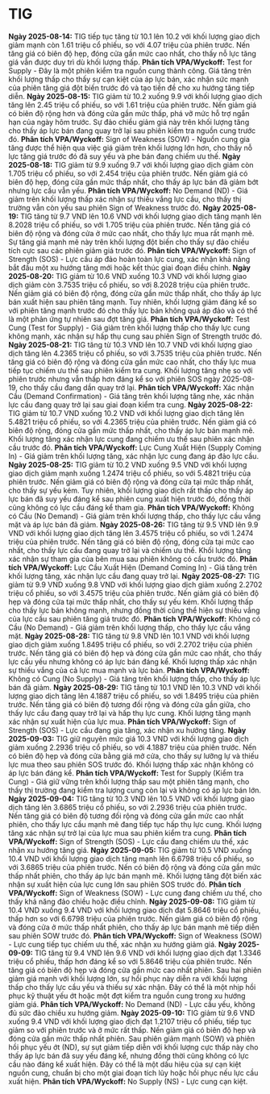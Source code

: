 # TIG

**Ngày 2025-08-14:** TIG tiếp tục tăng từ 10.1 lên 10.2 với khối lượng giao dịch giảm mạnh còn 1.61 triệu cổ phiếu, so với 4.07 triệu của phiên trước. Nến tăng giá có biên độ hẹp, đóng cửa gần mức cao nhất, cho thấy nỗ lực tăng giá vẫn được duy trì dù khối lượng thấp. **Phân tích VPA/Wyckoff:** Test for Supply - Đây là một phiên kiểm tra nguồn cung thành công. Giá tăng trên khối lượng thấp cho thấy sự cạn kiệt của áp lực bán, xác nhận sức mạnh của phiên tăng giá đột biến trước đó và tạo tiền đề cho xu hướng tăng tiếp diễn.
**Ngày 2025-08-15:** TIG giảm từ 10.2 xuống 9.9 với khối lượng giao dịch tăng lên 2.45 triệu cổ phiếu, so với 1.61 triệu của phiên trước. Nến giảm giá có biên độ rộng hơn và đóng cửa gần mức thấp, phá vỡ mức hỗ trợ ngắn hạn của ngày hôm trước. Sự đảo chiều giảm giá này trên khối lượng tăng cho thấy áp lực bán đang quay trở lại sau phiên kiểm tra nguồn cung trước đó. **Phân tích VPA/Wyckoff:** Sign of Weakness (SOW) - Nguồn cung gia tăng được thể hiện qua việc giá giảm trên khối lượng lớn hơn, cho thấy nỗ lực tăng giá trước đó đã suy yếu và phe bán đang chiếm ưu thế.
**Ngày 2025-08-18:** TIG giảm từ 9.9 xuống 9.7 với khối lượng giao dịch giảm còn 1.705 triệu cổ phiếu, so với 2.454 triệu của phiên trước. Nến giảm giá có biên độ hẹp, đóng cửa gần mức thấp nhất, cho thấy áp lực bán đã giảm bớt nhưng lực cầu vẫn yếu. **Phân tích VPA/Wyckoff:** No Demand (ND) - Giá giảm trên khối lượng thấp xác nhận sự thiếu vắng lực cầu, cho thấy thị trường vẫn còn yếu sau phiên Sign of Weakness trước đó.
**Ngày 2025-08-19:** TIG tăng từ 9.7 VND lên 10.6 VND với khối lượng giao dịch tăng mạnh lên 8.2028 triệu cổ phiếu, so với 1.705 triệu của phiên trước. Nến tăng giá có biên độ rộng và đóng cửa ở mức cao nhất, cho thấy lực mua rất mạnh mẽ. Sự tăng giá mạnh mẽ này trên khối lượng đột biến cho thấy sự đảo chiều tích cực sau các phiên giảm giá trước đó. **Phân tích VPA/Wyckoff:** Sign of Strength (SOS) - Lực cầu áp đảo hoàn toàn lực cung, xác nhận khả năng bắt đầu một xu hướng tăng mới hoặc kết thúc giai đoạn điều chỉnh.
**Ngày 2025-08-20:** TIG giảm từ 10.6 VND xuống 10.3 VND với khối lượng giao dịch giảm còn 3.7535 triệu cổ phiếu, so với 8.2028 triệu của phiên trước. Nến giảm giá có biên độ rộng, đóng cửa gần mức thấp nhất, cho thấy áp lực bán xuất hiện sau phiên tăng mạnh. Tuy nhiên, khối lượng giảm đáng kể so với phiên tăng mạnh trước đó cho thấy lực bán không quá áp đảo và có thể là một phản ứng tự nhiên sau đợt tăng giá. **Phân tích VPA/Wyckoff:** Test Cung (Test for Supply) - Giá giảm trên khối lượng thấp cho thấy lực cung không mạnh, xác nhận sự hấp thụ cung sau phiên Sign of Strength trước đó.
**Ngày 2025-08-21:** TIG tăng từ 10.3 VND lên 10.7 VND với khối lượng giao dịch tăng lên 4.2365 triệu cổ phiếu, so với 3.7535 triệu của phiên trước. Nến tăng giá có biên độ rộng và đóng cửa gần mức cao nhất, cho thấy lực mua tiếp tục chiếm ưu thế sau phiên kiểm tra cung. Khối lượng tăng nhẹ so với phiên trước nhưng vẫn thấp hơn đáng kể so với phiên SOS ngày 2025-08-19, cho thấy cầu đang dần quay trở lại. **Phân tích VPA/Wyckoff:** Xác nhận Cầu (Demand Confirmation) - Giá tăng trên khối lượng tăng nhẹ, xác nhận lực cầu đang quay trở lại sau giai đoạn kiểm tra cung.
**Ngày 2025-08-22:** TIG giảm từ 10.7 VND xuống 10.2 VND với khối lượng giao dịch tăng lên 5.4821 triệu cổ phiếu, so với 4.2365 triệu của phiên trước. Nến giảm giá có biên độ rộng, đóng cửa gần mức thấp nhất, cho thấy áp lực bán mạnh mẽ. Khối lượng tăng xác nhận lực cung đang chiếm ưu thế sau phiên xác nhận cầu trước đó. **Phân tích VPA/Wyckoff:** Lực Cung Xuất Hiện (Supply Coming In) - Giá giảm trên khối lượng tăng, xác nhận lực cung đang áp đảo lực cầu.
**Ngày 2025-08-25:** TIG giảm từ 10.2 VND xuống 9.5 VND với khối lượng giao dịch giảm mạnh xuống 1.2474 triệu cổ phiếu, so với 5.4821 triệu của phiên trước. Nến giảm giá có biên độ rộng và đóng cửa tại mức thấp nhất, cho thấy sự yếu kém. Tuy nhiên, khối lượng giao dịch rất thấp cho thấy áp lực bán đã suy yếu đáng kể sau phiên cung xuất hiện trước đó, đồng thời cũng không có lực cầu đáng kể tham gia. **Phân tích VPA/Wyckoff:** Không có Cầu (No Demand) - Giá giảm trên khối lượng thấp, cho thấy lực cầu vắng mặt và áp lực bán đã giảm.
**Ngày 2025-08-26:** TIG tăng từ 9.5 VND lên 9.9 VND với khối lượng giao dịch tăng lên 3.4575 triệu cổ phiếu, so với 1.2474 triệu của phiên trước. Nến tăng giá có biên độ rộng, đóng cửa tại mức cao nhất, cho thấy lực cầu đang quay trở lại và chiếm ưu thế. Khối lượng tăng xác nhận sự tham gia của bên mua sau phiên không có cầu trước đó. **Phân tích VPA/Wyckoff:** Lực Cầu Xuất Hiện (Demand Coming In) - Giá tăng trên khối lượng tăng, xác nhận lực cầu đang quay trở lại.
**Ngày 2025-08-27:** TIG giảm từ 9.9 VND xuống 9.8 VND với khối lượng giao dịch giảm xuống 2.2702 triệu cổ phiếu, so với 3.4575 triệu của phiên trước. Nến giảm giá có biên độ hẹp và đóng cửa tại mức thấp nhất, cho thấy sự yếu kém. Khối lượng thấp cho thấy lực bán không mạnh, nhưng đồng thời cũng thể hiện sự thiếu vắng của lực cầu sau phiên tăng giá trước đó. **Phân tích VPA/Wyckoff:** Không có Cầu (No Demand) - Giá giảm trên khối lượng thấp, cho thấy lực cầu vắng mặt.
**Ngày 2025-08-28:** TIG tăng từ 9.8 VND lên 10.1 VND với khối lượng giao dịch giảm xuống 1.8495 triệu cổ phiếu, so với 2.2702 triệu của phiên trước. Nến tăng giá có biên độ hẹp và đóng cửa gần mức cao nhất, cho thấy lực cầu yếu nhưng không có áp lực bán đáng kể. Khối lượng thấp xác nhận sự thiếu vắng của cả lực mua mạnh và lực bán. **Phân tích VPA/Wyckoff:** Không có Cung (No Supply) - Giá tăng trên khối lượng thấp, cho thấy áp lực bán đã giảm.
**Ngày 2025-08-29:** TIG tăng từ 10.1 VND lên 10.3 VND với khối lượng giao dịch tăng lên 4.1887 triệu cổ phiếu, so với 1.8495 triệu của phiên trước. Nến tăng giá có biên độ tương đối rộng và đóng cửa gần giữa, cho thấy lực cầu đang quay trở lại và hấp thụ lực cung. Khối lượng tăng mạnh xác nhận sự xuất hiện của lực mua. **Phân tích VPA/Wyckoff:** Sign of Strength (SOS) - Lực cầu đang gia tăng, xác nhận xu hướng tăng.
**Ngày 2025-09-03:** TIG giữ nguyên mức giá 10.3 VND với khối lượng giao dịch giảm xuống 2.2936 triệu cổ phiếu, so với 4.1887 triệu của phiên trước. Nến có biên độ hẹp và đóng cửa bằng giá mở cửa, cho thấy sự lưỡng lự và thiếu lực mua theo sau phiên SOS trước đó. Khối lượng thấp xác nhận không có áp lực bán đáng kể. **Phân tích VPA/Wyckoff:** Test for Supply (Kiểm tra Cung) - Giá giữ vững trên khối lượng thấp sau một phiên tăng mạnh, cho thấy thị trường đang kiểm tra lượng cung còn lại và không có áp lực bán lớn.
**Ngày 2025-09-04:** TIG tăng từ 10.3 VND lên 10.5 VND với khối lượng giao dịch tăng lên 3.6865 triệu cổ phiếu, so với 2.2936 triệu của phiên trước. Nến tăng giá có biên độ tương đối rộng và đóng cửa gần mức cao nhất phiên, cho thấy lực cầu mạnh mẽ đang tiếp tục hấp thụ lực cung. Khối lượng tăng xác nhận sự trở lại của lực mua sau phiên kiểm tra cung. **Phân tích VPA/Wyckoff:** Sign of Strength (SOS) - Lực cầu đang chiếm ưu thế, xác nhận xu hướng tăng giá.
**Ngày 2025-09-05:** TIG giảm từ 10.5 VND xuống 10.4 VND với khối lượng giao dịch tăng mạnh lên 6.6798 triệu cổ phiếu, so với 3.6865 triệu của phiên trước. Nến có biên độ rộng và đóng cửa gần mức thấp nhất phiên, cho thấy áp lực bán mạnh mẽ. Khối lượng tăng đột biến xác nhận sự xuất hiện của lực cung lớn sau phiên SOS trước đó. **Phân tích VPA/Wyckoff:** Sign of Weakness (SOW) - Lực cung đang chiếm ưu thế, cho thấy khả năng đảo chiều hoặc điều chỉnh.
**Ngày 2025-09-08:** TIG giảm từ 10.4 VND xuống 9.4 VND với khối lượng giao dịch đạt 5.8646 triệu cổ phiếu, thấp hơn so với 6.6798 triệu của phiên trước. Nến giảm giá có biên độ rộng và đóng cửa ở mức thấp nhất phiên, cho thấy áp lực bán mạnh mẽ tiếp diễn sau phiên SOW trước đó. **Phân tích VPA/Wyckoff:** Sign of Weakness (SOW) - Lực cung tiếp tục chiếm ưu thế, xác nhận xu hướng giảm giá.
**Ngày 2025-09-09:** TIG tăng từ 9.4 VND lên 9.6 VND với khối lượng giao dịch đạt 1.3346 triệu cổ phiếu, thấp hơn đáng kể so với 5.8646 triệu của phiên trước. Nến tăng giá có biên độ hẹp và đóng cửa gần mức cao nhất phiên. Sau hai phiên giảm giá mạnh với khối lượng lớn, sự hồi phục này diễn ra với khối lượng thấp cho thấy lực cầu yếu và thiếu sự xác nhận. Đây có thể là một nhịp hồi phục kỹ thuật yếu ớt hoặc một đợt kiểm tra nguồn cung trong xu hướng giảm giá. **Phân tích VPA/Wyckoff:** No Demand (ND) - Lực cầu yếu, không đủ sức đảo chiều xu hướng giảm.
**Ngày 2025-09-10:** TIG giảm từ 9.6 VND xuống 9.4 VND với khối lượng giao dịch đạt 1.2107 triệu cổ phiếu, tiếp tục giảm so với phiên trước và ở mức rất thấp. Nến giảm giá có biên độ hẹp và đóng cửa gần mức thấp nhất phiên. Sau phiên giảm mạnh (SOW) và phiên hồi phục yếu ớt (ND), sự sụt giảm tiếp diễn với khối lượng cực thấp này cho thấy áp lực bán đã suy yếu đáng kể, nhưng đồng thời cũng không có lực cầu nào đáng kể xuất hiện. Đây có thể là một dấu hiệu của sự cạn kiệt nguồn cung, chuẩn bị cho một giai đoạn tích lũy hoặc hồi phục nếu lực cầu xuất hiện. **Phân tích VPA/Wyckoff:** No Supply (NS) - Lực cung cạn kiệt.
